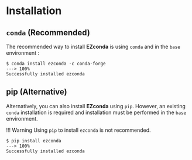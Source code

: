 # Installation

## `conda` (Recommended)

The recommended way to install **EZconda** is using `conda` and in the `base` environment : 

<div class="termy">

```console
$ conda install ezconda -c conda-forge
---> 100%
Successfully installed ezconda
```

</div>

## pip (Alternative)

Alternatively, you can also install **EZconda** using `pip`. However, an existing `conda` installation is required and installation must be performed in the `base` environment.

!!! Warning
    Using `pip` to install `ezconda` is not recommended.

<div class="termy">

```console
$ pip install ezconda
---> 100%
Successfully installed ezconda
```

</div>